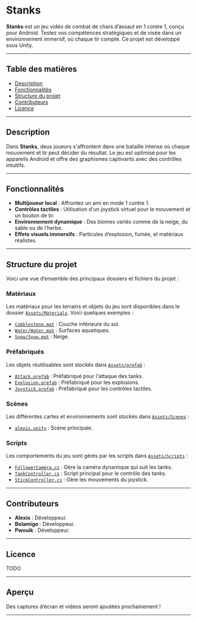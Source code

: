 # Stanks

**Stanks** est un jeu vidéo de combat de chars d’assaut en 1 contre 1, conçu pour Android. Testez vos compétences stratégiques et de visée dans un environnement immersif, où chaque tir compte. Ce projet est développé sous Unity.

---

## Table des matières

- [Description](#description)
- [Fonctionnalités](#fonctionnalités)
- [Structure du projet](#structure-du-projet)
- [Contributeurs](#contributeurs)
- [Licence](#licence)

---

## Description

Dans **Stanks**, deux joueurs s'affrontent dans une bataille intense où chaque mouvement et tir peut décider du résultat. Le jeu est optimisé pour les appareils Android et offre des graphismes captivants avec des contrôles intuitifs.

---

## Fonctionnalités

- **Multijoueur local** : Affrontez un ami en mode 1 contre 1.
- **Contrôles tactiles** : Utilisation d'un joystick virtuel pour le mouvement et un bouton de tir.
- **Environnement dynamique** : Des biomes variés comme de la neige, du sable ou de l’herbe.
- **Effets visuels immersifs** : Particules d’explosion, fumée, et matériaux réalistes.

---

## Structure du projet

Voici une vue d’ensemble des principaux dossiers et fichiers du projet :

### Matériaux

Les matériaux pour les terrains et objets du jeu sont disponibles dans le dossier [`Assets/Materials`](Assets/Materials). Voici quelques exemples :
- [`Cobblestone.mat`](Assets/Materials/Cobblestone.mat) : Couche inférieure du sol.
- [`Water/Water.mat`](Assets/Materials/Water/Water.mat) : Surfaces aquatiques.
- [`Snow/Snow.mat`](Assets/Materials/Snow/Snow.mat) : Neige.

### Préfabriqués

Les objets réutilisables sont stockés dans [`Assets/prefab`](Assets/prefab) :
- [`Attack.prefab`](Assets/prefab/Attack.prefab) : Préfabriqué pour l'attaque des tanks.
- [`Explosion.prefab`](Assets/prefab/Explosion.prefab) : Préfabriqué pour les explosions.
- [`Joystick.prefab`](Assets/prefab/Joystick.prefab) : Préfabriqué pour les contrôles tactiles.

### Scènes

Les différentes cartes et environnements sont stockés dans [`Assets/Scenes`](Assets/Scenes) :
- [`alexis.unity`](Assets/Scenes/alexis.unity) : Scène principale.

### Scripts

Les comportements du jeu sont gérés par les scripts dans [`Assets/Scripts`](Assets/Scripts) :
- [`FollowerCamera.cs`](Assets/Scripts/FollowerCamera.cs) : Gère la caméra dynamique qui suit les tanks.
- [`TankController.cs`](Assets/Scripts/TankController.cs) : Script principal pour le contrôle des tanks.
- [`StickController.cs`](Assets/Scripts/StickController.cs) : Gère les mouvements du joystick.

---

## Contributeurs

- **Alexis** : Développeur.
- **Bolamigo** : Développeur.
- **Pwouik** : Développeur.

---

## Licence

TODO

---

## Aperçu

Des captures d’écran et vidéos seront ajoutées prochainement !

---